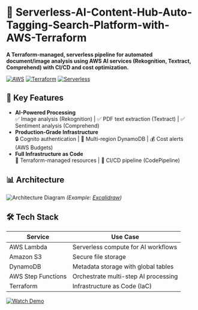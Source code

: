 # 🚀 Serverless-AI-Content-Hub-Auto-Tagging-Search-Platform-with-AWS-Terraform


**A Terraform-managed, serverless pipeline for automated document/image analysis using AWS AI services (Rekognition, Textract, Comprehend) with CI/CD and cost optimization.**

[![AWS](https://img.shields.io/badge/AWS-%23FF9900.svg?logo=amazon-aws&logoColor=white)](https://aws.amazon.com)
[![Terraform](https://img.shields.io/badge/Terraform-%235835CC.svg?logo=terraform&logoColor=white)](https://www.terraform.io/)
[![Serverless](https://img.shields.io/badge/Serverless-%23FD5750.svg?logo=serverless&logoColor=white)](https://serverless.com)

## 🌟 Key Features
- **AI-Powered Processing**  
  ✅ Image analysis (Rekognition) | ✅ PDF text extraction (Textract) | ✅ Sentiment analysis (Comprehend)  
- **Production-Grade Infrastructure**  
  🔒 Cognito authentication | 🔄 Multi-region DynamoDB | 💰 Cost alerts (AWS Budgets)  
- **Full Infrastructure as Code**  
  📜 Terraform-managed resources | 🔄 CI/CD pipeline (CodePipeline)  

## 📊 Architecture
![Architecture Diagram]([LINK_TO_DIAGRAM]) *(Example: [Excalidraw](https://excalidraw.com/))*

## 🛠️ Tech Stack
| Service          | Use Case                          |
|------------------|-----------------------------------|
| AWS Lambda       | Serverless compute for AI workflows |
| Amazon S3        | Secure file storage               |
| DynamoDB         | Metadata storage with global tables |
| AWS Step Functions | Orchestrate multi-step AI processing |
| Terraform        | Infrastructure as Code (IaC)      |


[![Watch Demo](https://img.youtube.com/vi/[YOUR_VIDEO_ID]/0.jpg)](https://www.youtube.com/watch?v=[YOUR_VIDEO_ID])
